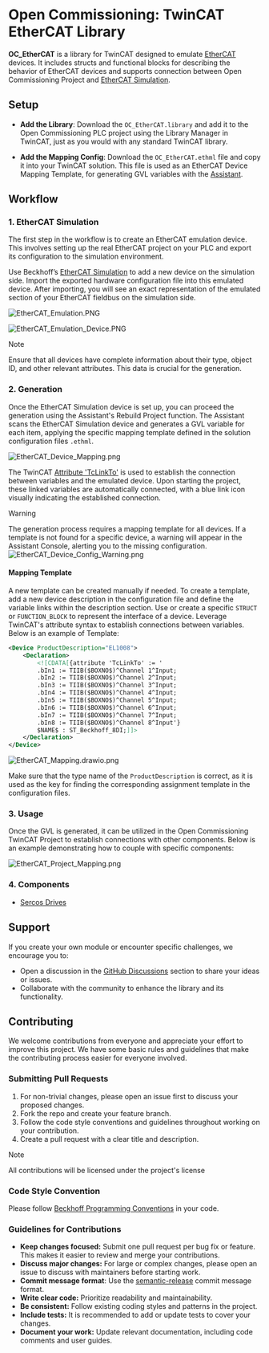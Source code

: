 # Open Commissioning: TwinCAT EtherCAT Library

**OC_EtherCAT** is a library for TwinCAT designed to emulate [EtherCAT](https://www.beckhoff.com/de-de/produkte/i-o/ethercat/#text_bild_1) devices. It includes structs and functional blocks for describing the behavior of EtherCAT devices and supports connection between Open Commissioning Project and [EtherCAT Simulation](https://www.beckhoff.com/de-de/produkte/automation/twincat/texxxx-twincat-3-engineering/te1111.html).

## Setup
+ **Add the Library**: Download the `OC_EtherCAT.library` and add it to the Open Commissioning PLC project using the Library Manager in TwinCAT, just as you would with any standard TwinCAT library.

+ **Add the Mapping Config**: Download the `OC_EtherCAT.ethml` file and copy it into your TwinCAT solution. This file is used as an EtherCAT Device Mapping Template, for generating GVL variables with the [Assistant](https://github.com/OpenCommissioning/OC_Assistant).

## Workflow
### 1. EtherCAT Simulation
The first step in the workflow is to create an EtherCAT emulation device. This involves setting up the real EtherCAT project on your PLC and export its configuration to the simulation environment. 

Use Beckhoff’s [EtherCAT Simulation](https://www.beckhoff.com/de-de/produkte/automation/twincat/texxxx-twincat-3-engineering/te1111.html)  to add a new device on the simulation side. Import the exported hardware configuration file into this emulated device. After importing, you will see an exact representation of the emulated section of your EtherCAT fieldbus on the simulation side.

![EtherCAT_Emulation.PNG](Documentation%2FImages%2FEtherCAT_Emulation.PNG)

![EtherCAT_Emulation_Device.PNG](Documentation%2FImages%2FEtherCAT_Emulation_Device.PNG)

> [!NOTE]  
> Ensure that all devices have complete information about their type, object ID, and other relevant attributes. This data is crucial for the generation.

### 2. Generation
Once the EtherCAT Simulation device is set up, you can proceed the generation using the Assistant's Rebuild Project function. The Assistant scans the EtherCAT Simulation device and generates a GVL variable for each item, applying the specific mapping template defined in the solution configuration files `.ethml`.

![EtherCAT_Device_Mapping.png](Documentation%2FImages%2FEtherCAT_Device_Mapping.png)

The TwinCAT [Attribute 'TcLinkTo'](https://infosys.beckhoff.com/english.php?content=../content/1033/tc3_plc_intro/3107974923.html&id=) is used to establish the connection between variables and the emulated device. Upon starting the project, these linked variables are automatically connected, with a blue link icon visually indicating the established connection.

> [!WARNING]  
> The generation process requires a mapping template for all devices. If a template is not found for a specific device, a warning will appear in the Assistant Console, alerting you to the missing configuration.
> ![EtherCAT_Device_Config_Warning.png](Documentation%2FImages%2FEtherCAT_Device_Config_Warning.png)

#### Mapping Template
A new template can be created manually if needed. To create a template, add a new device description in the configuration file and define the variable links within the description section. Use or create a specific `STRUCT` or `FUNCTION_BLOCK` to represent the interface of a device. Leverage TwinCAT's attribute syntax to establish connections between variables.
Below is an example of Template:

```xml
<Device ProductDescription="EL1008">
    <Declaration>
        <![CDATA[{attribute 'TcLinkTo' := '
        .bIn1 := TIIB($BOXNO$)^Channel 1^Input;
        .bIn2 := TIIB($BOXNO$)^Channel 2^Input;
        .bIn3 := TIIB($BOXNO$)^Channel 3^Input;
        .bIn4 := TIIB($BOXNO$)^Channel 4^Input;
        .bIn5 := TIIB($BOXNO$)^Channel 5^Input;
        .bIn6 := TIIB($BOXNO$)^Channel 6^Input;
        .bIn7 := TIIB($BOXNO$)^Channel 7^Input;
        .bIn8 := TIIB($BOXNO$)^Channel 8^Input'}
        $NAME$ : ST_Beckhoff_8DI;]]>
    </Declaration>
</Device>
```

![EtherCAT_Mapping.drawio.png](Documentation%2FImages%2FEtherCAT_Mapping.drawio.png)

Make sure that the type name of the `ProductDescription` is correct, as it is used as the key for finding the corresponding assignment template in the configuration files.

### 3. Usage
Once the GVL is generated, it can be utilized in the Open Commissioning TwinCAT Project to establish connections with other components. Below is an example demonstrating how to couple with specific components:

![EtherCAT_Project_Mapping.png](Documentation%2FImages%2FEtherCAT_Project_Mapping.png)

### 4. Components
* [Sercos Drives](Documentation%2FSercos.md)

## Support
If you create your own module or encounter specific challenges, we encourage you to:
+ Open a discussion in the [GitHub Discussions](https://github.com/orgs/OpenCommissioning/discussions) section to share your ideas or issues.
+ Collaborate with the community to enhance the library and its functionality.

## Contributing
We welcome contributions from everyone and appreciate your effort to improve this project.
We have some basic rules and guidelines that make the contributing process easier for everyone involved.

### Submitting Pull Requests
1. For non-trivial changes, please open an issue first to discuss your proposed changes.
2. Fork the repo and create your feature branch.
3. Follow the code style conventions and guidelines throughout working on your contribution.
4. Create a pull request with a clear title and description.

> [!NOTE]
> All contributions will be licensed under the project's license

### Code Style Convention
Please follow [Beckhoff Programming Conventions](https://infosys.beckhoff.com/english.php?content=../content/1033/tc3_plc_intro/12049233675.html&id=6398798947359024199) in your code.

### Guidelines for Contributions
- **Keep changes focused:** Submit one pull request per bug fix or feature. This makes it easier to review and merge your contributions.
- **Discuss major changes:** For large or complex changes, please open an issue to discuss with maintainers before starting work.
- **Commit message format**: Use the [semantic-release](https://semantic-release.gitbook.io/semantic-release#commit-message-format) commit message format.
- **Write clear code:** Prioritize readability and maintainability.
- **Be consistent:** Follow existing coding styles and patterns in the project.
- **Include tests:** It is recommended to add or update tests to cover your changes.
- **Document your work:** Update relevant documentation, including code comments and user guides.